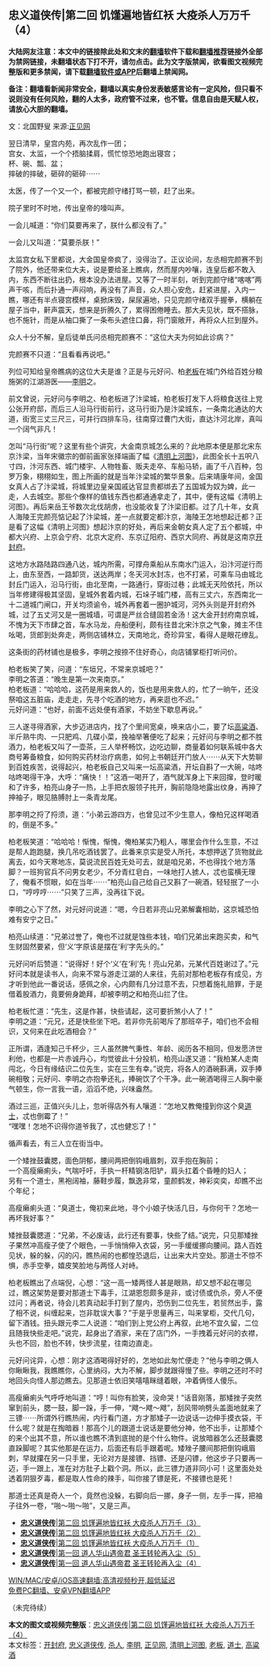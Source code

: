  <h2>忠义道侠传|第二回 饥馑遍地皆红袄 大疫杀人万万千（4）</h2> <p class="notice"><b>大陆网友注意：本文中的链接除此处和文末的<a href="https://github.com/bannedbook/fanqiang" >翻墙</a>软件下载和<a href="https://github.com/killgcd/justmysocks/blob/master/README.md">翻墙推荐</a>链接外全部为禁网链接，未翻墙状态下打不开，请勿点击。此为文字版禁闻，欲看图文视频完整版和更多禁闻，请下载<a href="https://github.com/bannedbook/fanqiang">翻墙软件或APP</a>后翻墙上禁闻网。</p><p>备注：翻墙看新闻非常安全，翻墙以真实身份发表敏感言论有一定风险，但只看不说则没有任何风险，翻的人太多，政府管不过来，也不管。信息自由是天赋人权，请放心大胆的翻墙。</b></p>  <div class="entry"> <p></p> <p>文：北国野叟 来源:<a href="https://www.bannedbook.org/bnews/tag/%e6%ad%a3%e8%a7%81%e7%bd%91/" class="st_tag internal_tag" rel="tag" title="标签 正见网 下的日志">正见网</a></p> <p>翌日清早，皇宫内苑，再次乱作一团；<br /> 宫女、太监，一个个捂脑揉肩，慌忙惊恐地跑出寝宫；<br /> 杯、碗、瓢、盆；<br /> 摔破的摔破，砸碎的砸碎⋯⋯</p> <p>太医，传了一个又一个，都被完颜守绪打骂一顿，赶了出来。</p> <p>院子里时不时地，传出皇帝的嚎叫声。</p> <p>一会儿喊道：“你们莫要再来了，朕什么都没有了。”</p> <p>一会儿又叫道：“莫要杀朕！”</p> <p>太监宫女私下里都说，大金国皇帝疯了，没得治了。正议论间，左丞相完颜赛不到了院外，他还带来位大夫，说是要给圣上瞧病，然而屋内吵嚷，连皇后都不敢入内，东西不断往出扔，根本没办法进屋。又等了一时半刻，听到完颜守绪“喀喀”两声干咳，而后扑通一声闷响，再没有了声音，众人担心安危，赶紧进屋，入内一瞧，哪还有半点寝宫模样，桌掀床毁，屎尿遍地，只见完颜守绪双手握拳，横躺在屋子当中，鼾声震天，想来是折腾久了，累得困倦睡去。那大夫见状，既不搭脉，也不施针，而是从袖口撕了一条布头遮住口鼻，将门窗敞开，再将众人拦到屋外。</p>  <p>众人十分不解，皇后徒单氏问丞相完颜赛不：“这位大夫为何如此诊病？”</p> <p>完颜赛不只道：“且看看再说吧。”</p> <p>列位可知给皇帝瞧病的这位大夫是谁？正是与元好问、柏<a href="https://www.bannedbook.org/bnews/tag/%e8%80%81%e6%9d%bf/" class="st_tag internal_tag" rel="tag" title="标签 老板 下的日志">老板</a>在城门外给百姓分粮施粥的江湖游医——<a href="https://www.bannedbook.org/bnews/tag/%e6%9d%8e%e6%98%8e/" class="st_tag internal_tag" rel="tag" title="标签 李明 下的日志">李明</a>之。</p> <p>前文曾说，元好问与李明之、柏老板进了汴梁城，柏老板打发下人将粮食送往上党公张开府邸，而后三人沿马行街前行，这马行街乃是汴梁城东，一条南北通达的大道，街宽三丈三尺三，可并行四排车马，往南穿过曹门大街，直达汴河北岸，真叫一个阔气非凡！</p> <p>怎叫“马行街”呢？这里有些个讲究，大金南京城怎么来的？此地原本便是那北宋东京汴梁，当年宋徽宗的御前画家张择端画了幅《<a href="https://www.bannedbook.org/bnews/tag/%e6%b8%85%e6%98%8e%e4%b8%8a%e6%b2%b3%e5%9b%be/" class="st_tag internal_tag" rel="tag" title="标签 清明上河图 下的日志">清明上河图</a>》，此图全长十五呎八寸四，汴河东西、城门楼宇、人物牲畜、贩夫走卒、车船马轿，画了千八百种，包罗万象，栩栩如生，图上所画的就是当年汴梁城的繁华景象。后来靖康年间，金国女真人占了汴梁城，将城里边皇亲国戚达官显贵都绑去了五国城为奴为婢，此一走，人去城空。那些个像样的值钱东西也都通通拿走了，其中，便有这幅《清明上河图》。再后来岳王爷数次北伐胡虏，也没能收复了汴梁旧都。过了几十年，女真人海陵王完颜亮惦记起了汴梁城，差一点就要定都汴京，海陵王怎地想起迁都？正是看了这幅《清明上河图》想起汴京的好处，再后来金朝女真人定了五个都城，中都大兴府、上京会宁府、北京大定府、东京辽阳府、西京大同府、再就是这南京<a href="https://www.bannedbook.org/bnews/tag/%E5%BC%80%E5%B0%81%E5%BA%9C/" class="st_tag internal_tag" rel="tag" title="标签 开封府 下的日志">开封府</a>。</p> <p>这地方水路陆路四通八达，城内所需，可撑舟乘船从东南水门运入，沿汴河逆行而上，由东至西，一路卸货，送达两岸；冬天河水封冻，也不打紧，可乘车马由城北封丘门运入，沿马行街，由北至南，一路通行，穿街过巷；此城无天险依托，所以当年修建得极其坚固，皇城外套着内城，石垛子城门楼，高有三丈六，东西南北一十二道城门闸口，开关均须谕令，城外再套着一圈护城河，河外头则是开封府外城，过了五丈河又是一圈城墙，可谓是严丝合缝固若金汤！这大金开封府南京城，不愧为天下市肆之首，车水马龙，舟船便利，颇有往昔北宋汴京之气象，摊主不住吆喝，货郎到处奔走，两侧店铺林立，天南地北，奇珍异宝，看得人是眼花缭乱。</p> <p>这条街的药材铺也是极多，李明之按捺不住好奇心，向店铺掌柜打听问价。</p> <p>柏老板笑了笑，问道：“东垣兄，不常来京城吧？”<br /> 李明之答道：“晚生是第一次来南京。”<br /> 柏老板道：“哈哈哈，这药是用来救人的，饭也是用来救人的，忙了一晌午，还没祭咱这五脏庙，走走走，先寻个吃酒的地方，再来逛也不迟。”<br /> 元好问道：“也好，前面不远处便有酒家，不妨坐下歇息再说。”</p>  <p>三人遂寻得酒家，大步迈进店内，找了个里间宽桌，唤来店小二，要了坛<a href="https://www.bannedbook.org/bnews/tag/%E9%AB%98%E7%B2%B1%E9%85%92/" class="st_tag internal_tag" rel="tag" title="标签 高粱酒 下的日志">高粱酒</a>、半斤熟牛肉、一只肥鸡、几碟小菜，挽袖举箸便吃了起来；元好问与李明之都不胜酒力，柏老板又叫了一壶茶，三人举杯畅饮，边吃边聊，商量着如何联系城中各大商号筹备粮食，如何购买药材治疗病患，如何上书朝廷开门放人⋯⋯从天下大势聊到百姓疾苦，说得起兴，柏老板自己又叫来一坛高粱酒，开坛自斟了一大碗，咕咚咕咚喝得干净，大呼：“痛快！！”这酒一喝开了，酒气就浑身上下来回撺，登时暖和了许多，柏亮山身子一热，上手把衣服领子扥开，胸前隐隐地露出纹身，再抻了抻袖子，眼见胳膊肘上一条青龙尾。</p> <p>那李明之捋了捋须，道：“小弟云游四方，也曾见过不少生意人，像柏兄这样喝酒的，倒是不多。”</p> <p>柏老板笑道：“哈哈哈！惭愧，惭愧，俺柏某实乃粗人，哪里会作什么生意，不过是帮人跑跑腿，换几吊吃酒钱罢了。此番来京实是受人所托，本想押送了货物就此离去，如今天寒地冻，莫说流民百姓无处可去，就是咱兄弟，不也得找个地方落脚？一班狗官兵不问男女老少，不分青红皂白，一味地打人掳人，忒也蛮横无理了，俺看不惯眼，如在当年⋯⋯”柏亮山自己给自己又斟了一碗酒，轻轻抿了一小口，“哼哼哼⋯⋯”只笑了三声，没再往下说。</p> <p>李明之心下了然，对元好问说道：“嗯，今日若非亮山兄弟解囊相助，这京城恐怕难有安宁之日。”</p> <p>柏亮山续道：“兄弟过誉了，俺也不过就是蚀些本钱，咱们兄弟出来跑买卖，和气生财固然要紧，但‘义’字原该是摆在‘利’字先头的。”</p> <p>元好问听后赞道：“说得好！好个‘义’在‘利’先！亮山兄弟，元某代百姓谢过了。”元好问本就是读书人，向来不常与游走江湖的人来往，先前对那柏老板存有成见，方才听到他此一番说话，感佩之余，心内颇有几分过意不去，只想着施礼赔罪，于是借着股酒力，竟要俯身跪拜，却被李明之和柏亮山拦了住。</p> <p>柏老板忙道：“先生，这是作甚，快些请起，这可要折煞小人了！”<br /> 李明之道：“元兄，还是快些坐下吧。若非你先前喝斥了那班卒子，咱们也不会相识，又何来在此吃酒相会？”</p> <p>正所谓，酒逢知己千杯少，三人虽然脾气秉性、年龄、阅历各不相同，但发愿济世利他，也都是一片赤诚丹心，均觉彼此十分投机，柏亮山遂又道：“我柏某人走南闯北，今日有缘结识二位先生，实在三生有幸。”说完，将各人的酒碗斟满，双手捧碗相敬；元好问、李明之亦抱拳还礼，捧碗饮了个干净。此一碗酒喝得三人胸中豪气顿生，你一言我一语，滔滔不绝，兴味盎然。</p>  <p>酒过三巡，正值兴头儿上，忽听得店外有人嚷道：“怎地又教俺撞到你这个臭<a href="https://www.bannedbook.org/bnews/tag/%E9%81%93%E5%A3%AB/" class="st_tag internal_tag" rel="tag" title="标签 道士 下的日志">道士</a>，忒也倒霉了！”<br /> “嘿嘿！怎地不识得你道爷我了，忒也健忘了！”</p> <p>循声看去，有三人立在街当中。</p> <p>一个矮挫鼓囊腮，面色阴郁，腰间两把倒钩峨眉刺，双手抱在胸前；<br /> 一个高瘦癞痢头，气喘吁吁，手执一杆精钢洛阳铲，肩头扛着个昏睡的妇人；<br /> 另有一个道士，黑袍阔袖，藤鞋步履，飘逸非常，童颜鹤发，神彩奕奕，却瞧不出个年纪；</p> <p>高瘦癞痢头道：“臭道士，俺初来此地，寻个小娘子快活几日，与你何干？怎地一再坏我好事？”</p> <p>矮挫鼓囊腮道：“兄弟，不必废话，此行还有要事，快些了结。”说完，只见那矮挫子果然冲高瘦子使了个眼色，一手悄悄伸入衣袋，另一手缓缓挪向腰间。路人百姓见状，躲的躲，闪的闪，瞧热闹的也都惶恐退后，让出来大片空处。那道士不惊不惧，赤手空拳，嬉皮笑脸地与两怪人对峙。</p> <p>柏老板瞧出了点端倪，心想：“这一高一矮两怪人甚是眼熟，却又想不起在哪见过，瞧这架势是要对那道士下毒手，江湖恩怨颇多是非，或讨债或仇杀，旁人不便过问；再者说，待会儿若真动起手打到了屋内，恐伤到二位先生，若贸然出手，露了相不说，纠缠起来，岂非耽误大事？”于是乎思量再三，叫来掌柜，交代几句，留下酒钱。扭头跟元李二人说道：“咱们到上党公府上再叙，此地不宜久留，二位且随我快些走吧。”说完，起身出了酒家，来在了店门外，一手拽着元好问的衣襟，头也不回，脸也不转，快步流星，往南边直走。</p> <p>元好问诧异，心想：刚才这酒喝得好好的，怎地如此匆忙便走？“他与李明之俩人你瞅瞅我，我瞧瞧你，心里纳闷，大为不解，脚步就跟得慢了些。李明之还时不时地回头向怪人那边瞧去。见那道士依旧笑嘻嘻眯缝着眼，冲着俩怪人傻乐。</p> <p>高瘦癞痢头气呼呼地叫道：“哼！叫你有脸笑，没命哭！”话音刚落，那矮挫子突然窜到前头，腮一鼓，脚一跺，手一伸，“飕～飕～飕”，刮风带响劈头盖面地就来了三镖⋯⋯所谓外行瞧热闹，内行看门道，方才那矮子一边说话一边伸手摸衣袋，干什么呢？就是在掏暗器！那高个儿的跟道士说话是要他分神，他不出手，让那矮个的来个出其不意，所以谁也瞧不清到底抛的是个什么物件。说放暗器怎么还鼓囊腮直跺脚呢？其实他那是在运力，后面还有后手跟着呢。矮矬子腰间那把倒钩峨眉刺，早就攥在另一只手里，无论对方是接镖、挡镖、还是闪镖，他这步子只要再一迈，手一跟上，准在对方肚子上戳个洞。所以，此三镖力道非同小可！这里面处处透着阴狠歹毒，都是取人性命的辣手，叫你接了镖是死，不接镖也是死！</p>  <p>那道士还真是奇人一个，竟然也没躲，右脚向后一挪，身子一侧，左手一挥，把袖子往外一卷，“啪～啪～啪”，又是三声。</p> <ul class='op-related-articles' title='相关阅读'> <li><a href='https://www.bannedbook.org/bnews/cbnews/20210120/1471467.html' target='_blank'><b>忠义道侠传</b>|第二回 饥馑遍地皆红袄 大疫杀人万万千（3）</a></li> <li><a href='https://www.bannedbook.org/bnews/cbnews/20210116/1468828.html' target='_blank'><b>忠义道侠传</b>|第二回 饥馑遍地皆红袄 大疫杀人万万千（2）</a></li> <li><a href='https://www.bannedbook.org/bnews/comments/20210113/1466764.html' target='_blank'><b>忠义道侠传</b>|第二回 饥馑遍地皆红袄 大疫杀人万万千（1）</a></li> <li><a href='https://www.bannedbook.org/bnews/cbnews/20210110/1464861.html' target='_blank'><b>忠义道侠传</b>|第一回 道人华山遇帝君 圣王转轮再入尘（5）</a></li> <li><a href='https://www.bannedbook.org/bnews/cbnews/20210109/1464262.html' target='_blank'><b>忠义道侠传</b>|第一回 道人华山遇帝君 圣王转轮再入尘（4）</a></li> </ul> <p class="texttj"> <a href="https://github.com/bannedbook/fanqiang/wiki/V2ray%E6%9C%BA%E5%9C%BA" target="_blank">WIN/MAC/安卓/iOS高速翻墙:高清视频秒开,超低延迟</a><br/> <a href="https://github.com/bannedbook/fanqiang/wiki/%E7%A6%81%E9%97%BB%E7%BD%91%E5%AE%89%E5%8D%93%E7%BF%BB%E5%A2%99%E6%96%B0%E9%97%BBAPP" target="_blank">免费PC翻墙、安卓VPN翻墙APP</a></p><p>（未完待续）</p><a name='sharetosocial'></a>       <div><b>本文的图文或视频完整版</b>：<a href='https://www.bannedbook.org/bnews/comments/20210124/1473953.html'>忠义道侠传|第二回 饥馑遍地皆红袄 大疫杀人万万千（4）</a></div>  </div><!--END ENTRY--> <div class="postfooter"> <div>本文标签：<a href="https://www.bannedbook.org/bnews/tag/%E5%BC%80%E5%B0%81%E5%BA%9C/" rel="tag">开封府</a>, <a href="https://www.bannedbook.org/bnews/tag/%e5%bf%a0%e4%b9%89%e9%81%93%e4%be%a0%e4%bc%a0/" rel="tag">忠义道侠传</a>, <a href="https://www.bannedbook.org/bnews/tag/%E6%9D%80%E4%BA%BA/" rel="tag">杀人</a>, <a href="https://www.bannedbook.org/bnews/tag/%e6%9d%8e%e6%98%8e/" rel="tag">李明</a>, <a href="https://www.bannedbook.org/bnews/tag/%e6%ad%a3%e8%a7%81%e7%bd%91/" rel="tag">正见网</a>, <a href="https://www.bannedbook.org/bnews/tag/%e6%b8%85%e6%98%8e%e4%b8%8a%e6%b2%b3%e5%9b%be/" rel="tag">清明上河图</a>, <a href="https://www.bannedbook.org/bnews/tag/%e8%80%81%e6%9d%bf/" rel="tag">老板</a>, <a href="https://www.bannedbook.org/bnews/tag/%E9%81%93%E5%A3%AB/" rel="tag">道士</a>, <a href="https://www.bannedbook.org/bnews/tag/%E9%AB%98%E7%B2%B1%E9%85%92/" rel="tag">高粱酒</a></div>  </div><!--END POSTFOOTER--> 